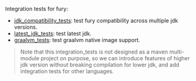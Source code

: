Integration tests for fury:
- [jdk_compatibility_tests](jdk_compatibility_tests): test fury compatibility across multiple jdk versions.
- [latest_jdk_tests](latest_jdk_tests): test latest jdk.
- [graalvm_tests](graalvm_tests): test graalvm native image support.

> Note that this integration_tests is not designed as a maven multi-module project on purpose, so we can introduce features of higher jdk version without breaking compilation for lower jdk, and add integration tests for other languages.
